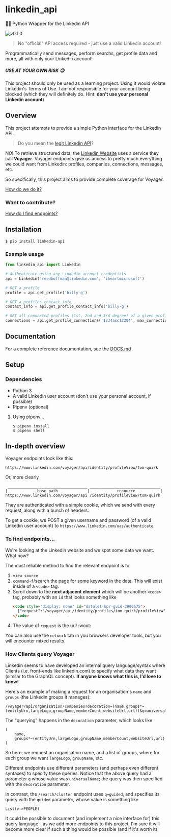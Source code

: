 # linkedin_api

👨‍💼 Python Wrapper for the Linkedin API

![v0.1.0](https://img.shields.io/badge/PyPI-v0.1.0-blue.svg)

> No "official" API access required - just use a valid Linkedin account!

Programmatically send messages, perform searchs, get profile data and more, all with only your Linkedin account!

##### USE AT YOUR OWN RISK 😉
This project should only be used as a learning project. Using it would violate Linkedin's Terms of Use. I am not responsible for your account being blocked (which they will definitely do. Hint: **don't use your personal Linkedin account**)

## Overview

This project attempts to provide a simple Python interface for the Linkedin API.

> Do you mean the [legit Linkedin API](https://developer.linkedin.com/)?

NO! To retrieve structured data, the [Linkedin Website](https://linkedin.com) uses a service they call **Voyager**. Voyager endpoints give us access to pretty much everything we could want from Linkedin: profiles, companies, connections, messages, etc.

So specifically, this project aims to provide complete coverage for Voyager.

[How do we do it?](#in-depth-overview)

### Want to contribute?
[How do I find endpoints?](to-find-endpoints)

## Installation
```
$ pip install linkedin-api
```

### Example usage

```python
from linkedin_api import Linkedin

# Authenticate using any Linkedin account credentials
api = Linkedin('reedhoffman@linkedin.com', 'iheartmicrosoft')

# GET a profile
profile = api.get_profile('billy-g')

# GET a profiles contact info
contact_info = api.get_profile_contact_info('billy-g')

# GET all connected profiles (1st, 2nd and 3rd degree) of a given profile
connections = api.get_profile_connections('1234asc12304', max_connections=200)
```

## Documentation
For a complete reference documentation, see the [DOCS.md](https://github.com/tomquirk/linkedin-api/blob/master/DOCS.md)

## Setup

### Dependencies

* Python 3
* A valid Linkedin user account (don't use your personal account, if possible)
* Pipenv (optional)

1. Using pipenv...

    ```
    $ pipenv install
    $ pipenv shell
    ```

## In-depth overview

Voyager endpoints look like this:
```
https://www.linkedin.com/voyager/api/identity/profileView/tom-quirk
```

Or, more clearly
```
 ___________________________________ _______________________________
|             base path             |            resource           |
https://www.linkedin.com/voyager/api /identity/profileView/tom-quirk
```

They are authenticated with a simple cookie, which we send with every request, along with a bunch of headers.

To get a cookie, we POST a given username and password (of a valid Linkedin user account) to `https://www.linkedin.com/uas/authenticate`.

### To find endpoints...

We're looking at the Linkedin website and we spot some data we want. What now?

The most reliable method to find the relevant endpoint is to: 
1. `view source`
2. `command-f`/search the page for some keyword in the data. This will exist inside of a `<code>` tag.
3. Scroll down to the **next adjacent element** which will be another `<code>` tag, probably with an `id` that looks something like
    ```html
    <code style="display: none" id="datalet-bpr-guid-3900675">
      {"request":"/voyager/api/identity/profiles/tom-quirk/profileView","status":200,"body":"bpr-guid-3900675"}
    </code>
    ```
4. The value of `request` is the url! :woot:

You can also use the `network` tab in you browsers developer tools, but you will encounter mixed results.

### How Clients query Voyager

Linkedin seems to have developed an internal query language/syntax where Clients (i.e. front-ends like linkedin.com) to specify what data they want (similar to the GraphQL concept). **If anyone knows what this is, I'd love to know!**.

Here's an example of making a request for an organisation's `name` and `groups` (the Linkedin groups it manages):

```
/voyager/api/organization/companies?decoration=(name,groups*~(entityUrn,largeLogo,groupName,memberCount,websiteUrl,url))&q=universalName&universalName=linkedin
```

The "querying" happens in the `decoration` parameter, which looks like
```
(
    name,
    groups*~(entityUrn,largeLogo,groupName,memberCount,websiteUrl,url)
)
```
So here, we request an organisation name, and a list of groups, where for each group we want `largeLogo`, `groupName`, etc.

Different endpoints use different parameters (and perhaps even different syntaxes) to specify these queries. Notice that the above query had a parameter `q` whose value was `universalName`; the query was then specified with the `decoration` parameter. 

In contrast, the `/search/cluster` endpoint uses `q=guided`, and specifies its query with the `guided` parameter, whose value is something like
```
List(v->PEOPLE)
```

It could be possible to document (and implement a nice interface for) this query language - as we add more endpoints to this project, I'm sure it will become more clear if such a thing would be possible (and if it's worth it).

